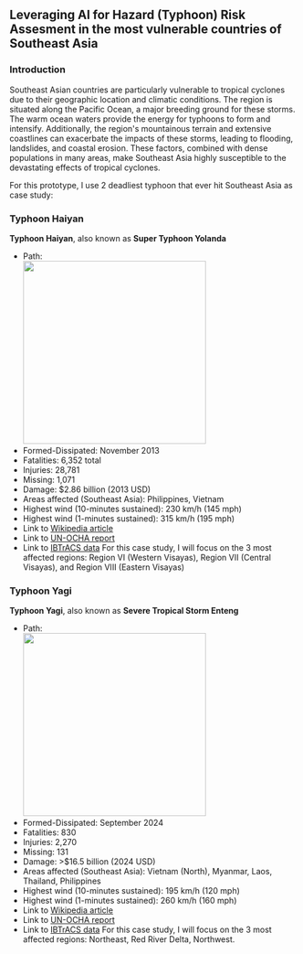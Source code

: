 ## Leveraging AI for Hazard (Typhoon) Risk Assesment in the most vulnerable countries of Southeast Asia
### Introduction

Southeast Asian countries are particularly vulnerable to tropical cyclones due to their geographic location and climatic conditions. The region is situated along the Pacific Ocean, a major breeding ground for these storms. The warm ocean waters provide the energy for typhoons to form and intensify. Additionally, the region's mountainous terrain and extensive coastlines can exacerbate the impacts of these storms, leading to flooding, landslides, and coastal erosion. These factors, combined with dense populations in many areas, make Southeast Asia highly susceptible to the devastating effects of tropical cyclones.

For this prototype, I use 2 deadliest typhoon that ever hit Southeast Asia as case study:

### Typhoon Haiyan
__Typhoon Haiyan__, also known as __Super Typhoon Yolanda__ <br />
 * Path:<br />
   <img src="https://upload.wikimedia.org/wikipedia/commons/2/2c/Haiyan_2013_path.png" width="320"></img>
  * Formed-Dissipated: November 2013
  * Fatalities: 6,352 total
  * Injuries: 28,781
  * Missing: 1,071
  * Damage: $2.86 billion (2013 USD)
  * Areas affected (Southeast Asia): Philippines, Vietnam
  * Highest wind (10-minutes sustained): 230 km/h (145 mph)
  * Highest wind (1-minutes sustained): 315 km/h (195 mph)
  * Link to [Wikipedia article](https://en.wikipedia.org/wiki/Typhoon_Haiyan)
  * Link to [UN-OCHA report](https://www.unocha.org/publications/report/philippines/philippines-super-typhoon-haiyan-yolanda-retrospect-humanitarian-impact-and-response-achievements-humanitarian-country-team-26-october-2023)
  * Link to [IBTrACS data](https://ncics.org/ibtracs/index.php?name=v04r01-2013306N07162)
For this case study, I will focus on the 3 most affected regions: Region VI (Western Visayas), Region VII (Central Visayas), and Region VIII (Eastern Visayas)

### Typhoon Yagi
__Typhoon Yagi__, also known as __Severe Tropical Storm Enteng__
  * Path: <br />
    <img src="https://upload.wikimedia.org/wikipedia/commons/c/c2/Yagi_2024_path.png" width="320"></img>
  * Formed-Dissipated: September 2024
  * Fatalities: 830
  * Injuries: 2,270
  * Missing: 131
  * Damage: >$16.5 billion (2024 USD)
  * Areas affected (Southeast Asia): Vietnam (North), Myanmar, Laos, Thailand, Philippines
  * Highest wind (10-minutes sustained): 195 km/h (120 mph)
  * Highest wind (1-minutes sustained): 260 km/h (160 mph)
  * Link to [Wikipedia article](https://en.wikipedia.org/wiki/Typhoon_Yagi)
  * Link to [UN-OCHA report](https://www.unocha.org/publications/report/viet-nam/viet-nam-typhoon-yagi-and-floods-situation-update-no-3-14-september-2024)
  * Link to [IBTrACS data](https://ncics.org/ibtracs/index.php?name=v04r01-2024246N14125)
For this case study, I will focus on the 3 most affected regions: Northeast, Red River Delta, Northwest.
  
